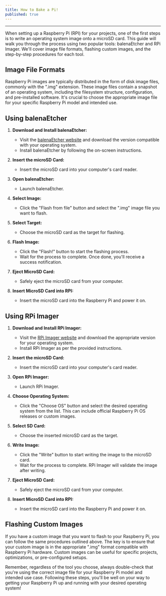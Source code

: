 ```yaml
---
title: How to Bake a Pi!
published: true
---
```

---

When setting up a Raspberry Pi (RPI) for your projects, one of the first steps is to write an operating system image onto a microSD card. This guide will walk you through the process using two popular tools: balenaEtcher and RPi Imager. We'll cover image file formats, flashing custom images, and the step-by-step procedures for each tool.

## Image File Formats

Raspberry Pi images are typically distributed in the form of disk image files, commonly with the ".img" extension. These image files contain a snapshot of an operating system, including the filesystem structure, configuration, and pre-installed software. It's crucial to choose the appropriate image file for your specific Raspberry Pi model and intended use.

## Using balenaEtcher

1. **Download and Install balenaEtcher:**
   - Visit the [balenaEtcher website](https://www.balena.io/etcher/) and download the version compatible with your operating system.
   - Install balenaEtcher by following the on-screen instructions.

2. **Insert the microSD Card:**
   - Insert the microSD card into your computer's card reader.

3. **Open balenaEtcher:**
   - Launch balenaEtcher.

4. **Select Image:**
   - Click the "Flash from file" button and select the ".img" image file you want to flash.

5. **Select Target:**
   - Choose the microSD card as the target for flashing.

6. **Flash Image:**
   - Click the "Flash!" button to start the flashing process.
   - Wait for the process to complete. Once done, you'll receive a success notification.

7. **Eject MicroSD Card:**
   - Safely eject the microSD card from your computer.

8. **Insert MicroSD Card into RPI:**
   - Insert the microSD card into the Raspberry Pi and power it on.

## Using RPi Imager

1. **Download and Install RPi Imager:**
   - Visit the [RPi Imager website](https://www.raspberrypi.org/software/) and download the appropriate version for your operating system.
   - Install RPi Imager as per the provided instructions.

2. **Insert the microSD Card:**
   - Insert the microSD card into your computer's card reader.

3. **Open RPi Imager:**
   - Launch RPi Imager.

4. **Choose Operating System:**
   - Click the "Choose OS" button and select the desired operating system from the list. This can include official Raspberry Pi OS releases or custom images.

5. **Select SD Card:**
   - Choose the inserted microSD card as the target.

6. **Write Image:**
   - Click the "Write" button to start writing the image to the microSD card.
   - Wait for the process to complete. RPi Imager will validate the image after writing.

7. **Eject MicroSD Card:**
   - Safely eject the microSD card from your computer.

8. **Insert MicroSD Card into RPI:**
   - Insert the microSD card into the Raspberry Pi and power it on.

## Flashing Custom Images

If you have a custom image that you want to flash to your Raspberry Pi, you can follow the same procedures outlined above. The key is to ensure that your custom image is in the appropriate ".img" format compatible with Raspberry Pi hardware. Custom images can be useful for specific projects, optimizations, or pre-configured setups.

Remember, regardless of the tool you choose, always double-check that you're using the correct image file for your Raspberry Pi model and intended use case. Following these steps, you'll be well on your way to getting your Raspberry Pi up and running with your desired operating system!
